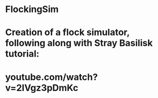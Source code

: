 # FlockingSim

# Creation of a flock simulator, following along with Stray Basilisk tutorial:

# youtube.com/watch?v=2IVgz3pDmKc